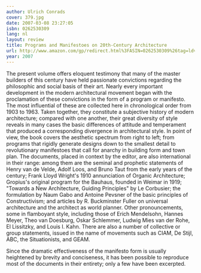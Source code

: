 ```yaml
---
author: Ulrich Conrads
cover: 379.jpg
date: 2007-03-08 23:27:05
isbn: 0262530309
lang: nl
layout: review
title: Programs and Manifestoes on 20th-Century Architecture
url: http://www.amazon.com/gp/redirect.html%3FASIN=0262530309%26tag=ldvd-20%26lcode=xm2%26cID=2025%26ccmID=165953%26location=/o/ASIN/0262530309%253FSubscriptionId=0VJDVJ14KM0P0VXDCQ82
year: 2007
---
```


The present volume offers eloquent testimony that many of the master builders of this century have held passionate convictions regarding the philosophic and social basis of their art. Nearly every important development in the modern architectural movement began with the proclamation of these convictions in the form of a program or manifesto. The most influential of these are collected here in chronological order from 1903 to 1963. Taken together, they constitute a subjective history of modern architecture; compared with one another, their great diversity of style reveals in many cases the basic differences of attitude and temperament that produced a corresponding divergence in architectural style. In point of view, the book covers the aesthetic spectrum from right to left; from programs that rigidly generate designs down to the smallest detail to revolutionary manifestoes that call for anarchy in building form and town plan. The documents, placed in context by the editor, are also international in their range: among them are the seminal and prophetic statements of Henry van de Velde, Adolf Loos, and Bruno Taut from the early years of the century; Frank Lloyd Wright's 1910 annunciation of Organic Architecture; Gropius's original program for the Bauhaus, founded in Weimar in 1919; "Towards a New Architecture, Guiding Principles" by Le Corbusier; the formulation by Naum Gabo and Antoine Pevsner of the basic principles of Constructivism; and articles by R. Buckminster Fuller on universal architecture and the architect as world planner. Other pronouncements, some in flamboyant style, including those of Erich Mendelsohn, Hannes Meyer, Theo van Doesburg, Oskar Schlemmer, Ludwig Mies van der Rohe, El Lissitzky, and Louis I. Kahn. There are also a number of collective or group statements, issued in the name of movements such as CIAM, De Stijl, ABC, the Situationists, and GEAM.

Since the dramatic effectiveness of the manifesto form is usually heightened by brevity and conciseness, it has been possible to reproduce most of the documents in their entirety; only a few have been excerpted.
